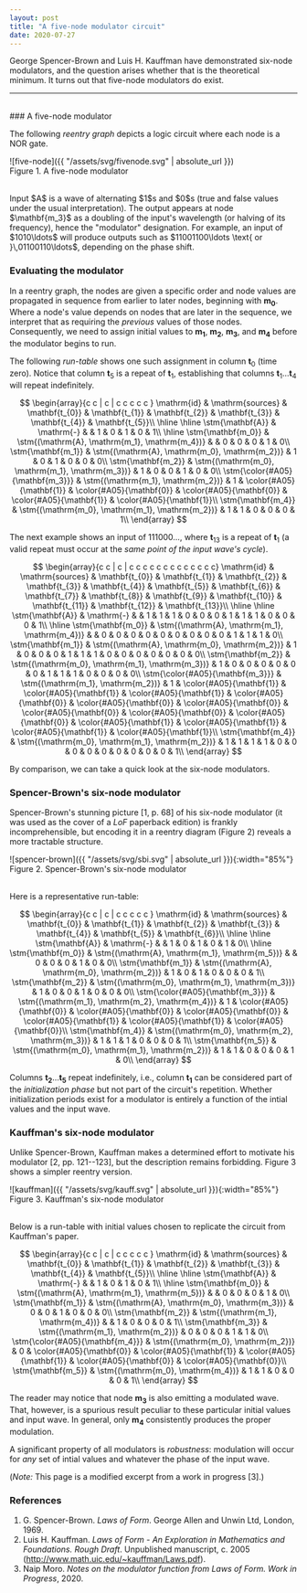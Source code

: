 ```yaml
---
layout: post
title: "A five-node modulator circuit"
date: 2020-07-27
---
```

George Spencer-Brown and Luis H. Kauffman
have demonstrated six-node modulators, and the question arises whether that is
the theoretical minimum.  It turns out that five-node modulators do exist.
<!--more-->

______________________________________________________________________________
<br>
### A five-node modulator

The following _reentry graph_ depicts a logic circuit where each node is a
NOR gate.

![five-node]({{ "/assets/svg/fivenode.svg" | absolute_url }})  
Figure 1. A five-node modulator

<br>
Input $A$ is a wave of alternating $1$s and $0$s (true and false values under
the usual interpretation).  The output appears at node $\mathbf{m_3}$ as a
doubling of the input's wavelength (or halving of its frequency), hence the
"modulator" designation.  For example, an input of $1010\ldots$ will produce
outputs such as $11001100\ldots \text{ or  }\,01100110\ldots$, depending on the
phase shift.

### Evaluating the modulator

In a reentry graph, the nodes are given a specific order and
node values are propagated in sequence from earlier to later nodes,
beginning with $\mathbf{m_0}$.  Where a node's value depends on nodes that are later
in the sequence, we interpret that as requiring the _previous_ values of those
nodes.  Consequently, we need to assign initial values to $\mathbf{m_1}$, $\mathbf{m_2}$,
$\mathbf{m_3}$, and $\mathbf{m_4}$ before the modulator begins to run.

The following _run-table_ shows one such assignment in column $\mathbf t_0$
(time zero). Notice that column $\mathbf t_5$ is a repeat of $\mathbf t_1$,
establishing that columns $\mathbf t_1 \ldots \mathbf t_4$ will
repeat indefinitely.

$\newcommand{\st}[1]{\small{\text{#1}}} \newcommand{\stm}[1]{\small{#1}}$
$$
\begin{array}{c  c |  c | c  c  c  c  c }
\mathrm{id} & \mathrm{sources} & \mathbf{t_{0}} & \mathbf{t_{1}} & \mathbf{t_{2}} & \mathbf{t_{3}} & \mathbf{t_{4}} & \mathbf{t_{5}}\\
\hline
\hline
\stm{\mathbf{A}} & \mathrm{-} &  & 1 & 0 & 1 & 0 & 1\\
\hline
\stm{\mathbf{m_0}} & \stm{(\mathrm{A}, \mathrm{m_1}, \mathrm{m_4})} &  & 0 & 0 & 0 & 1 & 0\\
\stm{\mathbf{m_1}} & \stm{(\mathrm{A}, \mathrm{m_0}, \mathrm{m_2})} & 1 & 0 & 1 & 0 & 0 & 0\\
\stm{\mathbf{m_2}} & \stm{(\mathrm{m_0}, \mathrm{m_1}, \mathrm{m_3})} & 1 & 0 & 0 & 1 & 0 & 0\\
\stm{\color{#A05}{\mathbf{m_3}}} & \stm{(\mathrm{m_1}, \mathrm{m_2})} & 1 & \color{#A05}{\mathbf{1}} & \color{#A05}{\mathbf{0}} & \color{#A05}{\mathbf{0}} & \color{#A05}{\mathbf{1}} & \color{#A05}{\mathbf{1}}\\
\stm{\mathbf{m_4}} & \stm{(\mathrm{m_0}, \mathrm{m_1}, \mathrm{m_2})} & 1 & 1 & 0 & 0 & 0 & 1\\
\end{array}
$$

The next example shows an input of $111000\ldots$, where $\mathbf t_{13}$ is a repeat
of $\mathbf t_1$ (a valid repeat must occur at the _same point of the input
wave's cycle_).

${}$
$$
\begin{array}{c c | c | c c c c c c c c c c c c c}
\mathrm{id} & \mathrm{sources} & \mathbf{t_{0}} & \mathbf{t_{1}} & \mathbf{t_{2}} & \mathbf{t_{3}} & \mathbf{t_{4}} & \mathbf{t_{5}} & \mathbf{t_{6}} & \mathbf{t_{7}} & \mathbf{t_{8}} & \mathbf{t_{9}} & \mathbf{t_{10}} & \mathbf{t_{11}} & \mathbf{t_{12}} & \mathbf{t_{13}}\\
\hline
\hline
\stm{\mathbf{A}} & \mathrm{-} &  & 1 & 1 & 1 & 0 & 0 & 0 & 1 & 1 & 1 & 0 & 0 & 0 & 1\\
\hline
\stm{\mathbf{m_0}} & \stm{(\mathrm{A}, \mathrm{m_1}, \mathrm{m_4})} &  & 0 & 0 & 0 & 0 & 0 & 0 & 0 & 0 & 0 & 1 & 1 & 1 & 0\\
\stm{\mathbf{m_1}} & \stm{(\mathrm{A}, \mathrm{m_0}, \mathrm{m_2})} & 1 & 0 & 0 & 0 & 1 & 1 & 1 & 0 & 0 & 0 & 0 & 0 & 0 & 0\\
\stm{\mathbf{m_2}} & \stm{(\mathrm{m_0}, \mathrm{m_1}, \mathrm{m_3})} & 1 & 0 & 0 & 0 & 0 & 0 & 0 & 1 & 1 & 1 & 0 & 0 & 0 & 0\\
\stm{\color{#A05}{\mathbf{m_3}}} & \stm{(\mathrm{m_1}, \mathrm{m_2})} & 1 & \color{#A05}{\mathbf{1}} & \color{#A05}{\mathbf{1}} & \color{#A05}{\mathbf{1}} & \color{#A05}{\mathbf{0}} & \color{#A05}{\mathbf{0}} & \color{#A05}{\mathbf{0}} & \color{#A05}{\mathbf{0}} & \color{#A05}{\mathbf{0}} & \color{#A05}{\mathbf{0}} & \color{#A05}{\mathbf{1}} & \color{#A05}{\mathbf{1}} & \color{#A05}{\mathbf{1}} & \color{#A05}{\mathbf{1}}\\
\stm{\mathbf{m_4}} & \stm{(\mathrm{m_0}, \mathrm{m_1}, \mathrm{m_2})} & 1 & 1 & 1 & 1 & 0 & 0 & 0 & 0 & 0 & 0 & 0 & 0 & 0 & 1\\
\end{array}
$$

By comparison, we can take a quick look at the six-node modulators.

### Spencer-Brown's six-node modulator

Spencer-Brown's stunning picture [1, p. 68] of his six-node modulator (it was
used as the cover of a _LoF_ paperback edition) is frankly incomprehensible,
but encoding it in a reentry diagram (Figure 2) reveals a more tractable
structure.

![spencer-brown]({{ "/assets/svg/sbi.svg" | absolute_url }}){:width="85%"}  
Figure 2. Spencer-Brown's six-node modulator

<br>
Here is a representative run-table:

${}$
$$
\begin{array}{c  c |  c | c  c  c  c  c }
\mathrm{id} & \mathrm{sources} & \mathbf{t_{0}} & \mathbf{t_{1}} & \mathbf{t_{2}} & \mathbf{t_{3}} & \mathbf{t_{4}} & \mathbf{t_{5}} & \mathbf{t_{6}}\\
\hline
\hline
\stm{\mathbf{A}} & \mathrm{-} &  & 1 & 0 & 1 & 0 & 1 & 0\\
\hline
\stm{\mathbf{m_0}} & \stm{(\mathrm{A}, \mathrm{m_1}, \mathrm{m_5})} &  & 0 & 0 & 0 & 1 & 0 & 0\\
\stm{\mathbf{m_1}} & \stm{(\mathrm{A}, \mathrm{m_0}, \mathrm{m_2})} & 1 & 0 & 1 & 0 & 0 & 0 & 1\\
\stm{\mathbf{m_2}} & \stm{(\mathrm{m_0}, \mathrm{m_1}, \mathrm{m_3})} & 1 & 0 & 0 & 1 & 0 & 0 & 0\\
\stm{\color{#A05}{\mathbf{m_3}}} & \stm{(\mathrm{m_1}, \mathrm{m_2}, \mathrm{m_4})} & 1 & \color{#A05}{\mathbf{0}} & \color{#A05}{\mathbf{0}} & \color{#A05}{\mathbf{0}} & \color{#A05}{\mathbf{1}} & \color{#A05}{\mathbf{1}} & \color{#A05}{\mathbf{0}}\\
\stm{\mathbf{m_4}} & \stm{(\mathrm{m_0}, \mathrm{m_2}, \mathrm{m_3})} & 1 & 1 & 1 & 0 & 0 & 0 & 1\\
\stm{\mathbf{m_5}} & \stm{(\mathrm{m_0}, \mathrm{m_1}, \mathrm{m_2})} & 1 & 1 & 0 & 0 & 0 & 1 & 0\\
\end{array}
$$

Columns $\mathbf{t_2} \ldots \mathbf{t_5}$ repeat indefinitely, i.e., column
$\mathbf{t_1}$ can be considered part of the _initialization phase_ but not
part of the circuit's repetition.  Whether initialization periods exist
for a modulator is entirely a function of the intial values and the input wave.

### Kauffman's six-node modulator

Unlike Spencer-Brown, Kauffman makes a determined effort to motivate his
modulator [2, pp. 121--123], but the description remains forbidding.  Figure 3
shows a simpler reentry version.

![kauffman]({{ "/assets/svg/kauff.svg" | absolute_url }}){:width="85%"}  
Figure 3. Kauffman's six-node modulator

<br>
Below is a run-table with initial values chosen to replicate the circuit
from Kauffman's paper.

${}$
$$
\begin{array}{c  c |  c | c  c  c  c  c }
\mathrm{id} & \mathrm{sources} & \mathbf{t_{0}} & \mathbf{t_{1}} & \mathbf{t_{2}} & \mathbf{t_{3}} & \mathbf{t_{4}} & \mathbf{t_{5}}\\
\hline
\hline
\stm{\mathbf{A}} & \mathrm{-} &  & 1 & 0 & 1 & 0 & 1\\
\hline
\stm{\mathbf{m_0}} & \stm{(\mathrm{A}, \mathrm{m_1}, \mathrm{m_5})} &  & 0 & 0 & 0 & 1 & 0\\
\stm{\mathbf{m_1}} & \stm{(\mathrm{A}, \mathrm{m_0}, \mathrm{m_3})} & 0 & 0 & 1 & 0 & 0 & 0\\
\stm{\mathbf{m_2}} & \stm{(\mathrm{m_1}, \mathrm{m_4})} &  & 1 & 0 & 0 & 0 & 1\\
\stm{\mathbf{m_3}} & \stm{(\mathrm{m_1}, \mathrm{m_2})} & 0 & 0 & 0 & 1 & 1 & 0\\
\stm{\color{#A05}{\mathbf{m_4}}} & \stm{(\mathrm{m_0}, \mathrm{m_2})} & 0 & \color{#A05}{\mathbf{0}} & \color{#A05}{\mathbf{1}} & \color{#A05}{\mathbf{1}} & \color{#A05}{\mathbf{0}} & \color{#A05}{\mathbf{0}}\\
\stm{\mathbf{m_5}} & \stm{(\mathrm{m_0}, \mathrm{m_4})} & 1 & 1 & 0 & 0 & 0 & 1\\
\end{array}
$$

The reader may notice that node $\mathbf{m_3}$ is also emitting a modulated
wave.  That, however, is a spurious result peculiar to these particular initial
values and input wave.  In general, only $\mathbf{m_4}$ consistently produces
the proper modulation.

A significant property of all modulators is _robustness_: modulation will occur
for _any_ set of intial values and whatever the phase of the input wave.

(_Note:_ This page is a modified excerpt from a work in progress [3].)

### References
1. G. Spencer-Brown. _Laws of Form_. George Allen and Unwin Ltd, London, 1969.
2. Luis H. Kauffman. _Laws of Form - An Exploration in Mathematics
and Foundations. Rough Draft_. Unpublished manuscript, c. 2005
(<http://www.math.uic.edu/~kauffman/Laws.pdf>).
3. Naip Moro. _Notes on the modulator function from Laws of Form. Work in
Progress_, 2020.
